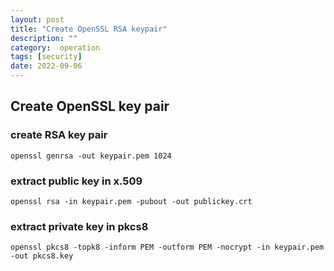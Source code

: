 ```yaml
---
layout: post
title: "Create OpenSSL RSA keypair"
description: ""
category:  operation
tags: [security]
date: 2022-09-06
---
```


## Create OpenSSL key pair

### create RSA key pair

```shell
openssl genrsa -out keypair.pem 1024
```

### extract public key in x.509

```shell
openssl rsa -in keypair.pem -pubout -out publickey.crt
```

### extract private key in pkcs8

```shell
openssl pkcs8 -topk8 -inform PEM -outform PEM -nocrypt -in keypair.pem -out pkcs8.key
```
